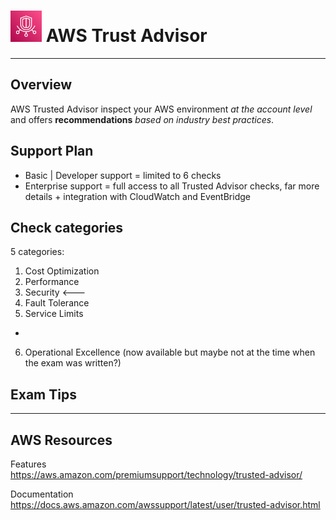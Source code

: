 # <img src="../../images/TrustedAdvisor.svg" alt="AWSTrustAdvisor" style="height: 50px; width:50px;"/>  AWS Trust Advisor

<!-- ---   -->

<!-- ![AWS Trust Advisor Diagram](../../images/TrustAdvisorDiagram.png) -->

---  
## Overview
AWS Trusted Advisor inspect your AWS environment *at the account level* and offers **recommendations** *based on industry best practices*.

## Support Plan
- Basic | Developer support = limited to 6 checks
- Enterprise support = full access to all Trusted Advisor checks, far more details + integration with CloudWatch and EventBridge


## Check categories
5 categories:
1. Cost Optimization
2. Performance
3. Security <---
4. Fault Tolerance
5. Service Limits

+
6. Operational Excellence (now available but maybe not at the time when the exam was written?)


## Exam Tips


---  

## AWS Resources

Features  
https://aws.amazon.com/premiumsupport/technology/trusted-advisor/

Documentation  
https://docs.aws.amazon.com/awssupport/latest/user/trusted-advisor.html

